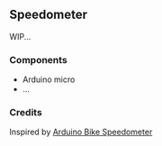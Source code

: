 ## Speedometer

WIP...

### Components
* Arduino micro
* ...

### Credits
Inspired by [Arduino Bike Speedometer](http://www.instructables.com/id/Arduino-Bike-Speedometer)
